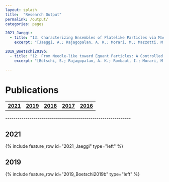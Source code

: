 ```yaml
---
layout: splash
title:  "Research Output"
permalink: /output/
categories: pages

2021_Jaeggi:
  - title: "13. Characterizing Ensembles of Platelike Particles via Machine Learning"
    excerpt: "[Jaeggi, A.; Rajagopalan, A. K.; Morari, M.; Mazzotti, M. Characterizing Ensembles of Platelike Particles via Machine Learning. *Ind. Eng. Chem. Res.* **2021**, 60 (1), 473–483.](https://dx.doi.org/10.1021/acs.iecr.0c04662)"

2019_Boetschi2019b:
  - title: "12. From Needle-like toward Equant Particles: A Controlled Crystal Shape Engineering Pathway."
    excerpt: "[Bötschi, S.; Rajagopalan, A. K.; Rombaut, I.; Morari, M.; Mazzotti, M. From Needle-like toward Equant Particles: A Controlled Crystal Shape Engineering Pathway. *Comput. Chem. Eng.* **2019**, 131, 106581.](https://linkinghub.elsevier.com/retrieve/pii/S0098135419307525)"

---
```


Publications
============

<table style="width:100%">
  <tr>
    <th><a href="#2021" class="btn btn--primary">2021</a></th>
    <th><a href="#2019" class="btn btn--primary">2019</a></th>
    <th><a href="#2018" class="btn btn--primary">2018</a></th>
    <th><a href="#2017" class="btn btn--primary">2017</a></th>
    <th><a href="#2016" class="btn btn--primary">2016</a></th>
  </tr>
</table>
--------------------------------------------------------------

2021
----
{% include feature_row id="2021_Jaeggi" type="left" %}


2019
----
{% include feature_row id="2019_Boetschi2019b" type="left" %}
